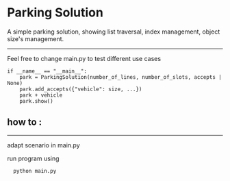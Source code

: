 # Parking Solution

A simple parking solution, showing list traversal, index management, object size's management.
___

Feel free to change main.py to test different use cases

    if __name__ == "__main__":
        park = ParkingSolution(number_of_lines, number_of_slots, accepts | None)
        park.add_accepts({"vehicle": size, ...})
        park + vehicle
        park.show()

## how to : 
____
adapt scenario in main.py

run program using

      python main.py
